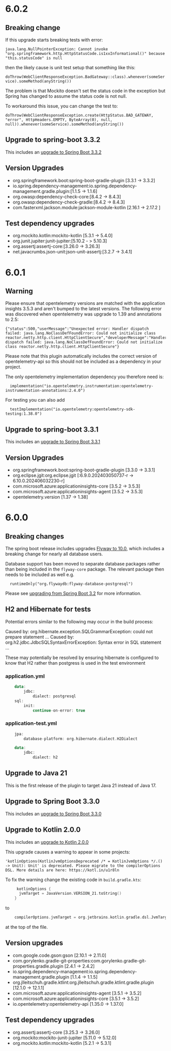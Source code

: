 # 6.0.2

## Breaking change
If this upgrade starts breaking tests with error: 

`java.lang.NullPointerException: Cannot invoke "org.springframework.http.HttpStatusCode.is1xxInformational()" because "this.statusCode" is null`

then the likely cause is unit test setup that something like this:

`doThrow(WebClientResponseException.BadGateway::class).whenever(someService).someMethod(anyString())`

The problem is that Mockito doesn't set the status code in the exception but Spring has changed to assume the status code is not null.

To workaround this issue, you can change the test to:

`doThrow(WebClientResponseException.create(HttpStatus.BAD_GATEWAY, "error", HttpHeaders.EMPTY, ByteArray(0), null, null)).whenever(someService).someMethod(anyString())`

## Upgrade to spring-boot 3.3.2
This includes an [upgrade to Spring Boot 3.3.2](https://github.com/spring-projects/spring-boot/releases/tag/v3.3.2)

## Version Upgrades
- org.springframework.boot:spring-boot-gradle-plugin [3.3.1 -> 3.3.2]
- io.spring.dependency-management:io.spring.dependency-management.gradle.plugin:[1.1.5 -> 1.1.6]
- org.owasp:dependency-check-core:[8.4.2 -> 8.4.3]
- org.owasp:dependency-check-gradle:[8.4.2 -> 8.4.3]
- com.fasterxml.jackson.module:jackson-module-kotlin [2.16.1 -> 2.17.2 ]

## Test dependency upgrades
- org.mockito.kotlin:mockito-kotlin [5.3.1 -> 5.4.0]
- org.junit.jupiter:junit-jupiter:[5.10.2 - > 5.10.3]
- org.assertj:assertj-core:[3.26.0 -> 3.26.3]
- net.javacrumbs.json-unit:json-unit-assertj:[3.2.7 -> 3.4.1]


# 6.0.1

## Warning

Please ensure that opentelemetry versions are matched with the application insights 3.5.3 and aren't bumped to the latest versions.
The following error was discovered when opentelemetry was upgrade to 1.39 and annotations to 2.5:
```
{"status":500,"userMessage":"Unexpected error: Handler dispatch failed: java.lang.NoClassDefFoundError: Could not initialize class reactor.netty.http.client.HttpClientSecure","developerMessage":"Handler dispatch failed: java.lang.NoClassDefFoundError: Could not initialize class reactor.netty.http.client.HttpClientSecure"}
```

Please note that this plugin automatically includes the correct version of opentelemetry-api so this should not be included as a dependency in your project.

The only opentelemetry implementation dependency you therefore need is:
```
  implementation("io.opentelemetry.instrumentation:opentelemetry-instrumentation-annotations:2.4.0")
```

For testing you can also add
```
  testImplementation("io.opentelemetry:opentelemetry-sdk-testing:1.38.0")
```

## Upgrade to spring-boot 3.3.1
This includes an [upgrade to Spring Boot 3.3.1](https://github.com/spring-projects/spring-boot/releases/tag/v3.3.1)

## Version Upgrades
- org.springframework.boot:spring-boot-gradle-plugin [3.3.0 -> 3.3.1]
- org.eclipse.jgit:org.eclipse.jgit [:6.9.0.202403050737-r -> 6.10.0.202406032230-r]
- com.microsoft.azure:applicationinsights-core [3.5.2 -> 3.5.3]
- com.microsoft.azure:applicationinsights-agent [3.5.2 -> 3.5.3]
- opentelemetry.version [1.37 -> 1.38]

# 6.0.0

## Breaking changes
The spring boot release includes upgrades [Flyway to 10.0](https://documentation.red-gate.com/fd/release-notes-for-flyway-engine-179732572.html#ReleaseNotesforFlywayEngine-Flyway10.0.0(2023-10-31)), which includes a breaking change for nearly all database users.

Database support has been moved to separate database packages rather than being included in the `flyway-core` package.  The relevant package then needs to be included as well e.g.
```
  runtimeOnly("org.flywaydb:flyway-database-postgresql")
```
Please see [upgrading from Spring Boot 3.2](https://github.com/spring-projects/spring-boot/wiki/Spring-Boot-3.3-Release-Notes#upgrading-from-spring-boot-32) for more information.

## H2 and Hibernate for tests
Potential errors similar to the following may occur in the build process:

Caused by: org.hibernate.exception.SQLGrammarException: could not prepare statement ...
Caused by: org.h2.jdbc.JdbcSQLSyntaxErrorException: Syntax error in SQL statement ...

These may potentially be resolved by ensuring hibernate is configured to know that H2 rather than 
postgress is used in the test environment

### application.yml
```kotlin
    data:
        jdbc:
            dialect: postgresql
    sql:
        init:
            continue-on-error: true
```

### application-test.yml

```kotlin
    jpa:
        database-platform: org.hibernate.dialect.H2Dialect

    data:
        jdbc:
            dialect: h2
```

## Upgrade to Java 21
This is the first release of the plugin to target Java 21 instead of Java 17.

## Upgrade to Spring Boot 3.3.0
This includes an [upgrade to Spring Boot 3.3.0](https://github.com/spring-projects/spring-boot/releases/tag/v3.3.0)

## Upgrade to Kotlin 2.0.0
This includes an [upgrade to Kotlin 2.0.0](https://github.com/JetBrains/kotlin/releases/tag/v2.0.0/)

This upgrade causes a warning to appear in some projects:
```
'kotlinOptions(KotlinJvmOptionsDeprecated /* = KotlinJvmOptions */.() -> Unit): Unit' is deprecated. Please migrate to the compilerOptions DSL. More details are here: https://kotl.in/u1r8ln
```

To fix the warning change the existing code in `build.gradle.kts`:
```kotlin
     kotlinOptions {
      jvmTarget = JavaVersion.VERSION_21.toString()
    }
```
to
```kotlin
    compilerOptions.jvmTarget = org.jetbrains.kotlin.gradle.dsl.JvmTarget.JVM_21
```
at the top of the file.

## Version upgrades
- com.google.code.gson:gson [2.10.1 -> 2.11.0]
- com.gorylenko.gradle-git-properties:com.gorylenko.gradle-git-properties.gradle.plugin [2.4.1 -> 2.4.2]
- io.spring.dependency-management:io.spring.dependency-management.gradle.plugin [1.1.4 -> 1.1.5]
- org.jlleitschuh.gradle.ktlint:org.jlleitschuh.gradle.ktlint.gradle.plugin [12.1.0 -> 12.1.1]
- com.microsoft.azure:applicationinsights-agent [3.5.1 -> 3.5.2]
- com.microsoft.azure:applicationinsights-core [3.5.1 -> 3.5.2]
- io.opentelemetry:opentelemetry-api [1.35.0 -> 1.37.0]

## Test dependency upgrades
- org.assertj:assertj-core [3.25.3 -> 3.26.0]
- org.mockito:mockito-junit-jupiter [5.11.0 -> 5.12.0]
- org.mockito.kotlin:mockito-kotlin [5.2.1 -> 5.3.1]
